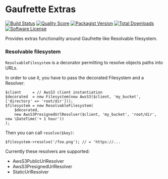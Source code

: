 # Gaufrette Extras 

[![Build Status](https://img.shields.io/travis/Gaufrette/extras/master.svg?style=flat-square)](http://travis-ci.org/Gaufrette/extras)
[![Quality Score](https://img.shields.io/scrutinizer/g/Gaufrette/extras.svg?style=flat-square)](https://scrutinizer-ci.com/g/Gaufrette/extras)
[![Packagist Version](https://img.shields.io/packagist/v/Gaufrette/extras.svg?style=flat-square)](https://packagist.org/packages/Gaufrette/extras)
[![Total Downloads](https://img.shields.io/packagist/dt/Gaufrette/extras.svg?style=flat-square)](https://packagist.org/packages/Gaufrette/extras)
[![Software License](https://img.shields.io/badge/license-MIT-brightgreen.svg?style=flat-square)](LICENSE)


Provides extras functionality around Gaufrette like Resolvable filesystem.

### Resolvable filesystem

`ResolvableFilesystem` is a decorator permitting to resolve objects paths into URLs.

In order to use it, you have to pass the decorated Filesystem and a Resolver:

    $client     = // AwsS3 client instantiation
    $decorated  = new Filesystem(new AwsS3($client, 'my_bucket', ['directory' => 'root/dir']));
    $filesystem = new ResolvableFilesystem(
        $decorated,
        new AwsS3PresignedUrlResolver($client, 'my_bucket', 'root/dir', new \DateTime('+ 1 hour'))
    );

Then you can call `resolve($key)`:

    $filesystem->resolve('/foo.png'); // = 'https://...

Currently these resolvers are supported:

* AwsS3PublicUrlResolver
* AwsS3PresignedUrlResolver
* StaticUrlResolver
